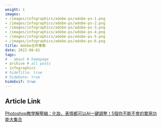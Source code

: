 ```yaml
---
weight: 1
images:
- /images/infographics/adobe-ps/adobe-ps-1.png
- /images/infographics/adobe-ps/adobe-ps-2.png
- /images/infographics/adobe-ps/adobe-ps-3.png
- /images/infographics/adobe-ps/adobe-ps-4.png
- /images/infographics/adobe-ps/adobe-ps-5.png
- /images/infographics/adobe-ps/adobe-ps-6.png
title: Adobe合作專案
date: 2022-08-01
tags:
# - about # homepage
- archive # all posts
- infographics
# hideTitle: true
# hideDate: true
hideExif: true
---
```


## Article Link

[Photoshop教學解壓縮：化妝、表情都可以AI一鍵調整！5個你不能不會的實用功能大集合](https://www.thenewslens.com/feature/adobe-photoshop/170788)
